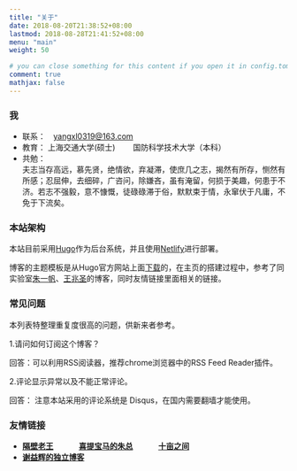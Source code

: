 ```yaml
---
title: "关于"
date: 2018-08-20T21:38:52+08:00
lastmod: 2018-08-28T21:41:52+08:00
menu: "main"
weight: 50

# you can close something for this content if you open it in config.toml.
comment: true
mathjax: false
---
```


### 我

- 联系：　yangxl0319@163.com
- 教育： 上海交通大学(硕士) 　　国防科学技术大学（本科）  
- 共勉：  
夫志当存高远，慕先贤，绝情欲，弃凝滞，使庶几之志，揭然有所存，恻然有所感；忍屈伸，去细碎，广咨问，除嫌吝，虽有淹留，何损于美趣，何患于不济。若志不强毅，意不慷慨，徒碌碌滞于俗，默默束于情，永窜伏于凡庸，不免于下流矣。


### 本站架构
本站目前采用[Hugo](https://gohugo.io/)作为后台系统，并且使用[Netlify](https://www.netlify.com/)进行部署。

博客的主题模板是从Hugo官方网站上面[下载](https://github.com/olOwOlo/hugo-theme-even)的，在主页的搭建过程中，参考了同实验室[朱一帆](https://www.drifter.fun/)、[王兆圣](http://www.aintk.xyz/)的博客，同时友情链接里面相关的链接。


### 常见问题

本列表特整理重复度很高的问题，供新来者参考。

1.请问如何订阅这个博客？

回答：可以利用RSS阅读器，推荐chrome浏览器中的RSS Feed Reader插件。

2.评论显示异常以及不能正常评论。

回答： 注意本站采用的评论系统是 Disqus，在国内需要翻墙才能使用。


### 友情链接　　　　　　　　　　　　
+ [**隔壁老王**](http://www.aintk.xyz/) 　　　[**喜提宝马的朱总**](https://www.drifter.fun/) 　　　[**十亩之间**](https://www.bloodbaby.tech/)  
+ [**谢益辉的独立博客**](https://yihui.name/)
